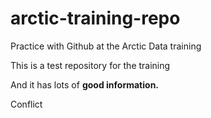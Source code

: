 # arctic-training-repo
Practice with Github at the Arctic Data training


This is a test repository for the training

And it has lots of **good information.** 

Conflict
